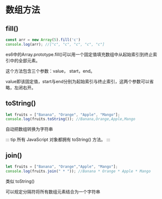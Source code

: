 # 数组方法

## fill()
``` js
const arr = new Array(5).fill('c')
console.log(arr); //["c", "c", "c", "c", "c"]
```
es6中的Array.prototype.fill()可以用一个固定值填充数组中从起始索引到终止索引中的全部元素。

这个方法包含三个参数：value， start，end。

value即该固定值，start与end分别为起始索引与终止索引，这两个参数可以省略，左闭右开。

## toString()
``` js
let fruits = ["Banana", "Orange", "Apple", "Mango"];
console.log(fruits.toString()); //Banana,Orange,Apple,Mango
```
自动把数组转换为字符串

::: tip
所有 JavaScript 对象都拥有 toString() 方法。
:::

## join()
``` js
let fruits = ["Banana", "Orange","Apple", "Mango"];
console.log(fruits.join(" * ")); //Banana * Orange * Apple * Mango
```
类似 toString()

可以规定分隔符将所有数组元素结合为一个字符串
